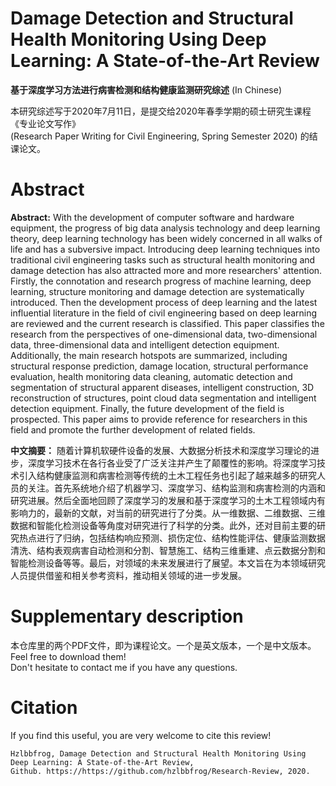 # Damage Detection and Structural Health Monitoring Using Deep Learning: A State-of-the-Art Review  
**基于深度学习方法进行病害检测和结构健康监测研究综述** (In Chinese)

本研究综述写于2020年7月11日，是提交给2020年春季学期的硕士研究生课程《专业论文写作》  
(Research Paper Writing for Civil Engineering, Spring Semester 2020) 的结课论文。
# Abstract
**Abstract:** With the development of computer software and hardware equipment, the progress of big data analysis technology and deep learning theory, deep learning technology has been widely concerned in all walks of life and has a subversive impact. Introducing deep learning techniques into traditional civil engineering tasks such as structural health monitoring and damage detection has also attracted more and more researchers' attention. Firstly, the connotation and research progress of machine learning, deep learning, structure monitoring and damage detection are systematically introduced. Then the development process of deep learning and the latest influential literature in the field of civil engineering based on deep learning are reviewed and the current research is classified. This paper classifies the research from the perspectives of one-dimensional data, two-dimensional data, three-dimensional data and intelligent detection equipment. Additionally, the main research hotspots are summarized, including structural response prediction, damage location, structural performance evaluation, health monitoring data cleaning, automatic detection and segmentation of structural apparent diseases, intelligent construction, 3D reconstruction of structures, point cloud data segmentation and intelligent detection equipment. Finally, the future development of the field is prospected. This paper aims to provide reference for researchers in this field and promote the further development of related fields.

**中文摘要：** 随着计算机软硬件设备的发展、大数据分析技术和深度学习理论的进步，深度学习技术在各行各业受了广泛关注并产生了颠覆性的影响。将深度学习技术引入结构健康监测和病害检测等传统的土木工程任务也引起了越来越多的研究人员的关注。首先系统地介绍了机器学习、深度学习、结构监测和病害检测的内涵和研究进展。然后全面地回顾了深度学习的发展和基于深度学习的土木工程领域内有影响力的，最新的文献，对当前的研究进行了分类。从一维数据、二维数据、三维数据和智能化检测设备等角度对研究进行了科学的分类。此外，还对目前主要的研究热点进行了归纳，包括结构响应预测、损伤定位、结构性能评估、健康监测数据清洗、结构表观病害自动检测和分割、智慧施工、结构三维重建、点云数据分割和智能检测设备等等。最后，对领域的未来发展进行了展望。本文旨在为本领域研究人员提供借鉴和相关参考资料，推动相关领域的进一步发展。

# Supplementary description
本仓库里的两个PDF文件，即为课程论文。一个是英文版本，一个是中文版本。  
Feel free to download them!  
Don't hesitate to contact me if you have any questions.

# Citation
If you find this useful, you are very welcome to cite this review!
```
Hzlbbfrog, Damage Detection and Structural Health Monitoring Using Deep Learning: A State-of-the-Art Review,  
Github. https://https://github.com/hzlbbfrog/Research-Review, 2020.
